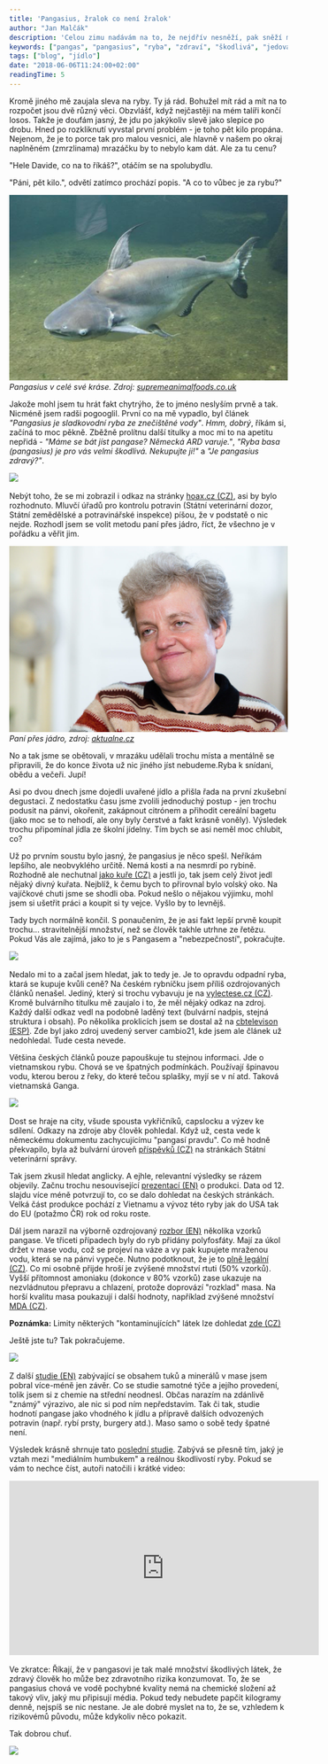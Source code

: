 ```yaml
---
title: 'Pangasius, žralok co není žralok'
author: "Jan Malčák"
description: 'Celou zimu nadávám na to, že nejdřív nesněží, pak sněží moc a hlavně, furt je zataženo a sychravo. Těším se, až to skončí a přijde léto. No a když přijde, je takové vedro, že se člověk potí, jenom na pohyb pomyslí. Nicméně jsem se přemohl, vstal a ... zase si sedl. K počítači. A místo cesty do nákupáku raději jídlo objednal po internetu. Protože máme 21. století, bydlím v Praze tak proč to neprubnout. '
keywords: ["pangas", "pangasius", "ryba", "zdraví", "škodlivá", "jedovatá", "nebezpečná", "studie", "chuť", "vaření", "jídlo", "catfish"]
tags: ["blog", "jídlo"]
date: "2018-06-06T11:24:00+02:00"
readingTime: 5
---
```


Kromě jiného mě zaujala sleva na ryby. Ty já rád. Bohužel mít rád a mít na to rozpočet jsou dvě různý věci. Obzvlášť, když nejčastěji na mém talíři končí losos. Takže je doufám jasný, že jdu po jakýkoliv slevě jako slepice po drobu. Hned po rozkliknutí vyvstal první problém - je toho pět kilo propána. Nejenom, že je to porce tak pro malou vesnici, ale hlavně v našem po okraj naplněném (zmrzlinama) mrazáčku by to nebylo kam dát. Ale za tu cenu?

"Hele Davide, co na to říkáš?", otáčím se na spolubydlu.

"Páni, pět kilo.", odvětí zatímco prochází popis. "A co to vůbec je za rybu?"

![Pangasius](pangasius.jpg)
*Pangasius v celé své kráse. Zdroj: [supremeanimalfoods.co.uk](http://supremeanimalfoods.co.uk/ekmps/shops/supreme/images/hi-fin-pangasius-5787-p.jpg)*

Jakože mohl jsem tu hrát fakt chytrýho, že to jméno neslyším prvně a tak. Nicméně jsem radši pogooglil. První co na mě vypadlo, byl článek *"Pangasius je sladkovodní ryba ze znečištěné vody"*. *Hmm, dobrý*, říkám si, začíná to moc pěkně. Zběžně prolítnu další titulky a moc mi to na apetitu nepřidá - *"Máme se bát jíst pangase? Německá ARD varuje."*, *"Ryba basa (pangasius) je pro vás velmi škodlivá. Nekupujte ji!"* a *"Je pangasius zdravý?"*. 

![](https://media.giphy.com/media/oOTTyHRHj0HYY/giphy.gif)

Nebýt toho, že se mi zobrazil i odkaz na stránky [hoax.cz (CZ)](http://www.hoax.cz/hoax/pangasius---je-to-k-jidlu/), asi by bylo rozhodnuto. Mluvčí úřadů pro kontrolu potravin (Státní veterinární dozor, Státní zemědělské a potravinářské inspekce) píšou, že v podstatě o nic nejde. Rozhodl jsem se volit metodu paní přes jádro, říct, že všechno je v pořádku a věřit jim.

![Paní přes jádro](drabova.jpg)
*Paní přes jádro, zdroj: [aktualne.cz](https://zpravy.aktualne.cz/domaci/kdo-ma-vetsi-duveru-nez-milos-zeman-tvar-jaderne-energetiky/r~e71d3fa0475011e68d00002590604f2e/)*

No a tak jsme se obětovali, v mrazáku udělali trochu místa a mentálně se připravili, že do konce života už nic jiného jíst nebudeme.Ryba k snídani, obědu a večeři. Jupí! 

Asi po dvou dnech jsme dojedli uvařené jídlo a přišla řada na první zkušební degustaci. Z nedostatku času jsme zvolili jednoduchý postup - jen trochu podusit na pánvi, okořenit, zakápnout citrónem a přihodit cereální bagetu (jako moc se to nehodí, ale ony byly čerstvé a fakt krásně voněly). Výsledek trochu připomínal jídla ze školní jídelny. Tím bych se asi neměl moc chlubit, co?

Už po prvním soustu bylo jasný, že pangasius je něco spešl. Neříkám lepšího, ale neobvyklého určitě. Nemá kosti a na nesmrdí po rybině. Rozhodně ale nechutnal [jako kuře (CZ)](https://ekonomika.idnes.cz/pangasius-zdravi-neuskodi-ukazal-test-dhy-/test.aspx?c=A091030_1281335_test_vem) a jestli jo, tak jsem celý život jedl nějaký divný kuřata. Nejblíž, k čemu bych to přirovnal bylo volský oko. Na vajíčkové chuti jsme se shodli oba. Pokud nešlo o nějakou výjimku, mohl jsem si ušetřit práci a koupit si ty vejce. Vyšlo by to levnějš.

Tady bych normálně končil. S ponaučením, že je asi fakt lepší prvně koupit trochu... stravitelnější množství, než se člověk takhle utrhne ze řetězu. Pokud Vás ale zajímá, jako to je s Pangasem a "nebezpečností", pokračujte.

![](https://media.giphy.com/media/xTiN0NZZsYXkGwbcJ2/source.gif)

Nedalo mi to a začal jsem hledat, jak to tedy je. Je to opravdu odpadní ryba, ktará se kupuje kvůli ceně? Na českém rybníčku jsem příliš ozdrojovaných článků nenašel. Jediný, který si trochu vybavuju je na [vylectese.cz (CZ)](https://www.vylectese.cz/tato-oblibena-ryba-vas-velmi-skodliva-nekupujte/). Kromě bulvárního titulku mě zaujalo i to, že měl nějaký odkaz na zdroj. Každý další odkaz vedl na podobně laděný text (bulvární nadpis, stejná struktura i obsah). Po několika proklicích jsem se dostal až na [cbtelevison (ESP)](https://web.archive.org/web/20160304031237/http://cbtelevision.com.mx/no-consumas-este-pescado-es-muy-peligroso/). Zde byl jako zdroj uvedený server cambio21, kde jsem ale článek už nedohledal. Tude cesta nevede. 

Většina českých článků pouze papouškuje tu stejnou informaci. Jde o vietnamskou rybu. Chová se ve špatných podmínkách. Používají špinavou vodu, kterou berou z řeky, do které tečou splašky, myjí se v ní atd. Taková vietnamská Ganga. 

![](https://media.giphy.com/media/3o7TKAqccE1aEOP2H6/giphy.gif)

Dost se hraje na city, všude spousta vykřičníků, capslocku a výzev ke sdílení. Odkazy na zdroje aby člověk pohledal. Když už, cesta vede k německému dokumentu zachycujícímu "pangasí pravdu". Co mě hodně překvapilo, byla až bulvární úroveň [příspěvků (CZ)](https://www.svscr.cz/nekoho_strasi_pangas_jineho_santa_klaus/) na stránkách Státní veterinární správy.

Tak jsem zkusil hledat anglicky. A ejhle, relevantní výsledky se rázem objevily. Začnu trochu nesouvisející [prezentací (EN)](https://www.aquaculturealliance.org/wp-content/uploads/2017/06/Day1_RagnarTveteras.pdf) o produkci. Data od 12. slajdu více méně potvrzují to, co se dalo dohledat na českých stránkách. Velká část produkce pochází z Vietnamu a vývoz této ryby jak do USA tak do EU (potažmo ČR) rok od roku roste. 

Dál jsem narazil na výborně ozdrojovaný [rozbor (EN)](https://www.ncbi.nlm.nih.gov/pmc/articles/PMC4867760/) několika vzorků pangase. Ve třiceti případech byly do ryb přidány polyfosfáty. Mají za úkol držet v mase vodu, což se projeví na váze a vy pak kupujete mraženou vodu, která se na pánvi vypeče. Nutno podotknout, že je to [plně legální (CZ)](https://cs.wikipedia.org/wiki/E_452). Co mi osobně přijde hroší je zvýšené množství rtuti (50% vzorků). Vyšší přítomnost amoniaku (dokonce v 80% vzorků) zase ukazuje na nezvládnutou přepravu a chlazení, protože doprovází "rozklad" masa. Na horší kvalitu masa poukazují i další hodnoty, například zvýšené množství [MDA (CZ)](https://cs.wikipedia.org/wiki/Malondialdehyd). 

**Poznámka:** Limity některých "kontaminujících" látek lze dohledat [zde (CZ)](https://eur-lex.europa.eu/legal-content/CS/TXT/PDF/?uri=CELEX:02006R1881-20180319&qid=1528229496480&from=EN)

Ještě jste tu? Tak pokračujeme.

![](https://media.giphy.com/media/d3pWRIVRiBjLOOkw/giphy.gif)

Z další [studie (EN)](https://www.omicsonline.org/comparative-characterization-of-lipids-and-nutrient-contents-of-pangasius-pangasius-and-pangasius-sutchi-available-in-bangladesh-2155-9600.1000130.pdf) zabývající se obsahem tuků a minerálů v mase jsem pobral více-méně jen závěr. Co se studie samotné týče a jejího provedení, tolik jsem si z chemie na střední neodnesl. Občas narazím na zdánlivě "známý" výrazivo, ale nic si pod ním nepředstavím. Tak či tak, studie hodnotí pangase jako vhodného k jídlu a přípravě dalších odvozených potravin (např. rybí prsty, burgery atd.). Maso samo o sobě tedy špatné není.

Výsledek krásně shrnuje tato [poslední studie](https://onlinelibrary.wiley.com/doi/pdf/10.1111/raq.12151). Zabývá se přesně tím, jaký je vztah mezi "mediálním humbukem" a reálnou škodlivostí ryby. Pokud se vám to nechce číst, autoři natočili i krátké video:

<iframe width="560" height="315" src="https://www.youtube-nocookie.com/embed/ZSYaR8EeM7k?rel=0&amp;controls=0&amp;showinfo=0" frameborder="0" allow="autoplay; encrypted-media" allowfullscreen></iframe>

Ve zkratce: Říkají, že v pangasovi je tak malé množství škodlivých látek, že zdravý člověk ho může bez zdravotního rizika konzumovat. To, že se pangasius chová ve vodě pochybné kvality nemá na chemické složení až takový vliv, jaký mu připisují média. Pokud tedy nebudete papčit kilogramy denně, nejspíš se nic nestane. Je ale dobré myslet na to, že se, vzhledem k rizikovémů původu, může kdykoliv něco pokazit.

Tak dobrou chuť.

![](https://media.giphy.com/media/xT9DPCzZ27RaN2SRIQ/giphy.gif)